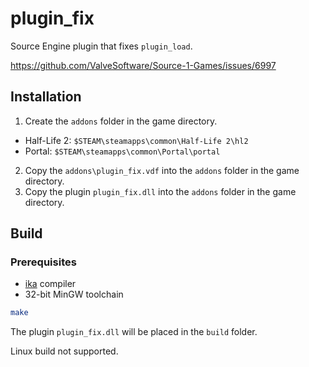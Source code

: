 # plugin_fix

Source Engine plugin that fixes `plugin_load`.

https://github.com/ValveSoftware/Source-1-Games/issues/6997

## Installation

1. Create the `addons` folder in the game directory.
  - Half-Life 2: `$STEAM\steamapps\common\Half-Life 2\hl2`
  - Portal: `$STEAM\steamapps\common\Portal\portal`
2. Copy the `addons\plugin_fix.vdf` into the `addons` folder in the game directory.
3. Copy the plugin `plugin_fix.dll` into the `addons` folder in the game directory.

## Build

### Prerequisites

* [ika](https://github.com/evanlin96069/ika) compiler
* 32-bit MinGW toolchain

```sh
make
```

The plugin `plugin_fix.dll` will be placed in the `build` folder.

Linux build not supported.
